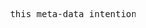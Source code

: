 <pre>


 







                                    this meta-data intentionally left page-like















































                                                                                                                     42
</pre>